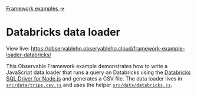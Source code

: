 [Framework examples →](../)

# Databricks data loader

View live: <https://observablehq.observablehq.cloud/framework-example-loader-databricks/>

This Observable Framework example demonstrates how to write a JavaScript data loader that runs a query on Databricks using the [Databricks SQL Driver for Node.js](https://docs.databricks.com/en/dev-tools/nodejs-sql-driver.html) and generates a CSV file. The data loader lives in [`src/data/trips.csv.js`](./src/data/trips.csv.js) and uses the helper [`src/data/databricks.js`](./src/data/databricks.js).
